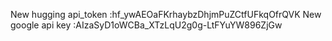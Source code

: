 New hugging api_token :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
New google api key :AIzaSyD1oWCBa_XTzLqU2g0g-LtFYuYW896ZjGw
